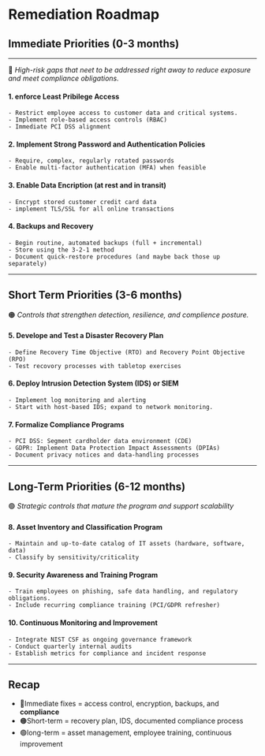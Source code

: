 # Remediation Roadmap
## Immediate Priorities (0-3 months)
---

🔴 *High-risk gaps that neet to be addressed right away to reduce exposure and meet compliance obligations.*

#### 1. enforce Least Pribilege Access
    - Restrict employee access to customer data and critical systems. 
    - Implement role-based access controls (RBAC)
    - Immediate PCI DSS alignment

#### 2. Implement Strong Password and Authentication Policies
    - Require, complex, regularly rotated passwords
    - Enable multi-factor authentication (MFA) when feasible

#### 3. Enable Data Encription (at rest and in transit)
    - Encrypt stored customer credit card data
    - implement TLS/SSL for all online transactions

#### 4. Backups and Recovery
    - Begin routine, automated backups (full + incremental)
    - Store using the 3-2-1 method
    - Document quick-restore procedures (and maybe back those up separately)

---
## Short Term Priorities (3-6 months)
🟠 *Controls that strengthen detection, resilience, and complience posture.*

#### 5. Develope and Test a Disaster Recovery Plan
    - Define Recovery Time Objective (RTO) and Recovery Point Objective (RPO)
    - Test recovory processes with tabletop exercises

#### 6. Deploy Intrusion Detection System (IDS) or SIEM
    - Implement log monitoring and alerting
    - Start with host-based IDS; expand to network monitoring. 

#### 7. Formalize Compliance Programs
    - PCI DSS: Segment cardholder data environment (CDE)
    - GDPR: Implement Data Protection Impact Assessments (DPIAs)
    - Document privacy notices and data-handling processes

---
## Long-Term Priorities (6-12 months)
🟢 *Strategic controls that mature the program and support scalability*

#### 8. Asset Inventory and Classification Program
    - Maintain and up-to-date catalog of IT assets (hardware, software, data)
    - Classify by sensitivity/criticality

#### 9. Security Awareness and Training Program
    - Train employees on phishing, safe data handling, and regulatory obligations. 
    - Include recurring compliance training (PCI/GDPR refresher)

#### 10. Continuous Monitoring and Improvement
    - Integrate NIST CSF as ongoing governance framework
    - Conduct quarterly internal audits
    - Establish metrics for compliance and incident response

---
## Recap
- 🔴Immediate fixes = access control, encryption, backups, and **compliance**
- 🟠Short-term = recovery plan, IDS, documented compliance process
- 🟢long-term = asset management, employee training, continuous improvement

